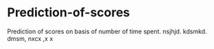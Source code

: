 # Prediction-of-scores
Prediction of scores on basis of number of time spent.
nsjhjd.
kdsmkd.
 dmsm,
nxcx
,x
x
